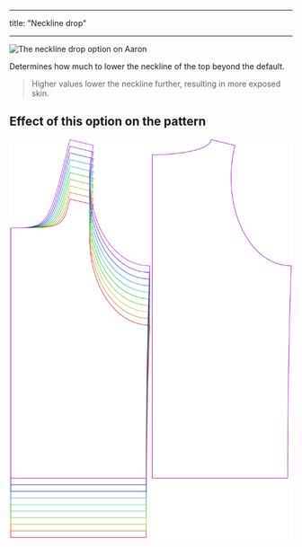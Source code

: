 ***

title: "Neckline drop"

***

![The neckline drop option on Aaron](./necklinedrop.svg)

Determines how much to lower the neckline of the top beyond the default.

> Higher values lower the neckline further, resulting in more exposed skin.

## Effect of this option on the pattern

![This image shows the effect of this option by superimposing several variants that have a different value for this option](aaron_necklinedrop_sample.svg "Effect of this option on the pattern")
